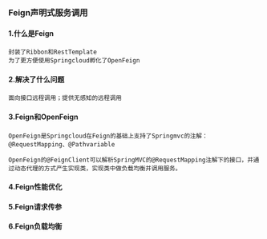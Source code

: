 ### Feign声明式服务调用
#### 1.什么是Feign
```
封装了Ribbon和RestTemplate
为了更方便使用Springcloud孵化了OpenFeign
```
#### 2.解决了什么问题
```
面向接口远程调用；提供无感知的远程调用
```
#### 3.Feign和OpenFeign
```
OpenFeign是Springcloud在Feign的基础上支持了Springmvc的注解：@RequestMapping、@Pathvariable

OpenFeign的@FeignClient可以解析SpringMVC的@RequestMapping注解下的接口，并通过动态代理的方式产生实现类，实现类中做负载均衡并调用服务。
```
#### 4.Feign性能优化
#### 5.Feign请求传参
#### 6.Feign负载均衡